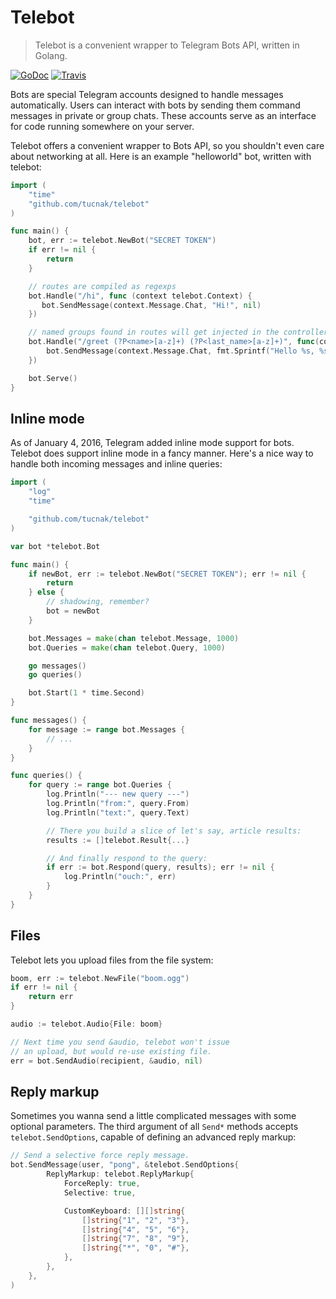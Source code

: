 # Telebot
> Telebot is a convenient wrapper to Telegram Bots API, written in Golang.

[![GoDoc](https://godoc.org/github.com/tucnak/telebot?status.svg)](https://godoc.org/github.com/tucnak/telebot) [![Travis](https://travis-ci.org/tucnak/telebot.svg?branch=master)](https://travis-ci.org/tucnak/telebot)

Bots are special Telegram accounts designed to handle messages automatically. Users can interact with bots by sending them command messages in private or group chats. These accounts serve as an interface for code running somewhere on your server.

Telebot offers a convenient wrapper to Bots API, so you shouldn't even care about networking at all. Here is an example "helloworld" bot, written with telebot:

```go
import (
    "time"
    "github.com/tucnak/telebot"
)

func main() {
    bot, err := telebot.NewBot("SECRET TOKEN")
    if err != nil {
        return
    }

    // routes are compiled as regexps
    bot.Handle("/hi", func (context telebot.Context) {
       bot.SendMessage(context.Message.Chat, "Hi!", nil)
    })

    // named groups found in routes will get injected in the controller as arguments
    bot.Handle("/greet (?P<name>[a-z]+) (?P<last_name>[a-z]+)", func(context telebot.Context) {
        bot.SendMessage(context.Message.Chat, fmt.Sprintf("Hello %s, %s", context.Args["last_name"], context.Args["name"]), nil)
    })

    bot.Serve()
}
```

## Inline mode
As of January 4, 2016, Telegram added inline mode support for bots. Telebot does support inline mode in a fancy manner. Here's a nice way to handle both incoming messages and inline queries:

```go
import (
    "log"
    "time"

    "github.com/tucnak/telebot"
)

var bot *telebot.Bot

func main() {
    if newBot, err := telebot.NewBot("SECRET TOKEN"); err != nil {
        return
    } else {
        // shadowing, remember?
        bot = newBot
    }

    bot.Messages = make(chan telebot.Message, 1000)
    bot.Queries = make(chan telebot.Query, 1000)

    go messages()
    go queries()

    bot.Start(1 * time.Second)
}

func messages() {
    for message := range bot.Messages {
        // ...
    }
}

func queries() {
    for query := range bot.Queries {
        log.Println("--- new query ---")
        log.Println("from:", query.From)
        log.Println("text:", query.Text)

        // There you build a slice of let's say, article results:
        results := []telebot.Result{...}

        // And finally respond to the query:
        if err := bot.Respond(query, results); err != nil {
            log.Println("ouch:", err)
        }
    }
}
```

## Files
Telebot lets you upload files from the file system:

```go
boom, err := telebot.NewFile("boom.ogg")
if err != nil {
    return err
}

audio := telebot.Audio{File: boom}

// Next time you send &audio, telebot won't issue
// an upload, but would re-use existing file.
err = bot.SendAudio(recipient, &audio, nil)
```

## Reply markup
Sometimes you wanna send a little complicated messages with some optional parameters. The third argument of all `Send*` methods accepts `telebot.SendOptions`, capable of defining an advanced reply markup:

```go
// Send a selective force reply message.
bot.SendMessage(user, "pong", &telebot.SendOptions{
        ReplyMarkup: telebot.ReplyMarkup{
            ForceReply: true,
            Selective: true,

            CustomKeyboard: [][]string{
                []string{"1", "2", "3"},
                []string{"4", "5", "6"},
                []string{"7", "8", "9"},
                []string{"*", "0", "#"},
            },
        },
    },
)
```
